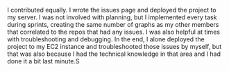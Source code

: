 

I contributed equally. I wrote the issues page and deployed the project to my server. I was not involved with planning, but I implemented every task during sprints, creating the same number of graphs as my other members that correlated to the repos that had any issues. I was also helpful at times with troubleshooting and debugging. In the end, I alone deployed the project to my EC2 instance and troubleshooted those issues by myself, but that was also because I had the technical knowledge in that area and I had done it a bit last minute.S
